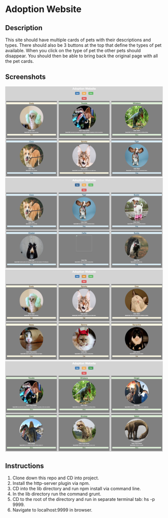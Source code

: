 # Adoption Website

## Description
This site should have multiple cards of pets with their descriptions and types. There should also be 3 buttons at the top that define the types of pet available. When you click on the type of pet the other pets should disappear. You should then be able to bring back the original page with all the pet cards.

## Screenshots
![Adoption Website Screenshot 1](https://raw.githubusercontent.com/maryaliceorr/adoption-website/master/screenshots/screenshot%201.png)
![Adoption Website Screenshot 2](https://raw.githubusercontent.com/maryaliceorr/adoption-website/master/screenshots/screenshot%202.png)
![Adoption Website Screenshot 3](https://raw.githubusercontent.com/maryaliceorr/adoption-website/master/screenshots/screenshot%203.png)
![Adoption Website Screenshot 4](https://raw.githubusercontent.com/maryaliceorr/adoption-website/master/screenshots/screenshot%204.png)

## Instructions
1. Clone down this repo and CD into project.
2. Install the http-server plugin via npm.
3. CD into the lib directory and run npm install via command line.
4. In the lib directory run the command grunt.
5. CD to the root of the directory and run in separate terminal tab: hs -p 9999.
6. Navigate to localhost:9999 in browser.